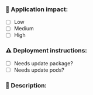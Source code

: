 ### :vertical_traffic_light: Application impact:

- [ ] Low
- [ ] Medium
- [ ] High

### :warning: Deployment instructions:

- [ ] Needs update package?
- [ ] Needs update pods?

### :rocket: Description:
